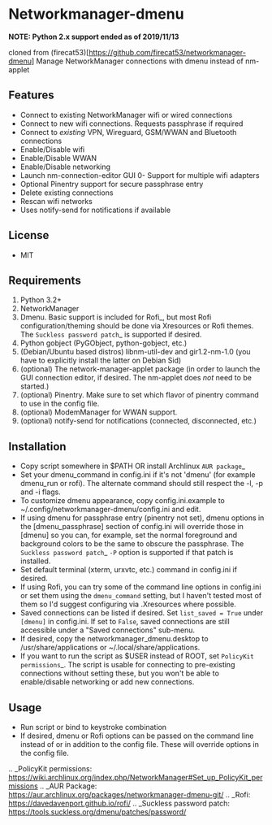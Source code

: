 Networkmanager-dmenu
====================

**NOTE: Python 2.x support ended as of 2019/11/13**

cloned from (firecat53)[https://github.com/firecat53/networkmanager-dmenu]
Manage NetworkManager connections with dmenu instead of nm-applet

Features
--------

- Connect to existing NetworkManager wifi or wired connections
- Connect to new wifi connections. Requests passphrase if required
- Connect to _existing_ VPN, Wireguard, GSM/WWAN and Bluetooth connections
- Enable/Disable wifi
- Enable/Disable WWAN
- Enable/Disable networking
- Launch nm-connection-editor GUI
0- Support for multiple wifi adapters
- Optional Pinentry support for secure passphrase entry
- Delete existing connections
- Rescan wifi networks
- Uses notify-send for notifications if available

License
-------

- MIT

Requirements
------------

1. Python 3.2+
2. NetworkManager
3. Dmenu. Basic support is included for Rofi_, but most Rofi
   configuration/theming should be done via Xresources or Rofi themes. The
   `Suckless password patch`_ is supported if desired.
4. Python gobject (PyGObject, python-gobject, etc.)
5. (Debian/Ubuntu based distros) libnm-util-dev and gir1.2-nm-1.0 (you have to
   explicitly install the latter on Debian Sid)
6. (optional) The network-manager-applet package (in order to launch the GUI
   connection editor, if desired. The nm-applet does _not_ need to be started.)
7. (optional) Pinentry. Make sure to set which flavor of pinentry command to use
   in the config file.
8. (optional) ModemManager for WWAN support.
9. (optional) notify-send for notifications (connected, disconnected, etc.)

Installation
------------

- Copy script somewhere in $PATH OR install Archlinux `AUR package`_
- Set your dmenu_command in config.ini if it's not 'dmenu' (for example
  dmenu_run or rofi). The alternate command should still respect the -l, -p and
  -i flags.
- To customize dmenu appearance, copy config.ini.example to
  ~/.config/networkmanager-dmenu/config.ini and edit.
- If using dmenu for passphrase entry (pinentry not set), dmenu options in the
  [dmenu_passphrase] section of config.ini will override those in [dmenu] so you
  can, for example, set the normal foreground and background colors to be the
  same to obscure the passphrase. The `Suckless password patch`_ `-P` option is
  supported if that patch is installed.
- Set default terminal (xterm, urxvtc, etc.) command in config.ini if desired.
- If using Rofi, you can try some of the command line options in config.ini or
  set them using the `dmenu_command` setting, but I haven't tested most of them
  so I'd suggest configuring via .Xresources where possible. 
- Saved connections can be listed if desired. Set `list_saved = True` under
  `[dmenu]` in config.ini. If set to `False`, saved connections are still
  accessible under a "Saved connections" sub-menu.
- If desired, copy the networkmanager_dmenu.desktop to /usr/share/applications
  or ~/.local/share/applications.
- If you want to run the script as $USER instead of ROOT, set `PolicyKit
  permissions`_. The script is usable for connecting to pre-existing connections
  without setting these, but you won't be able to enable/disable networking or
  add new connections.

Usage
-----

- Run script or bind to keystroke combination
- If desired, dmenu or Rofi options can be passed on the command line instead of
  or in addition to the config file. These will override options in the config
  file.

.. _PolicyKit permissions: https://wiki.archlinux.org/index.php/NetworkManager#Set_up_PolicyKit_permissions
.. _AUR Package: https://aur.archlinux.org/packages/networkmanager-dmenu-git/
.. _Rofi: https://davedavenport.github.io/rofi/
.. _Suckless password patch: https://tools.suckless.org/dmenu/patches/password/
